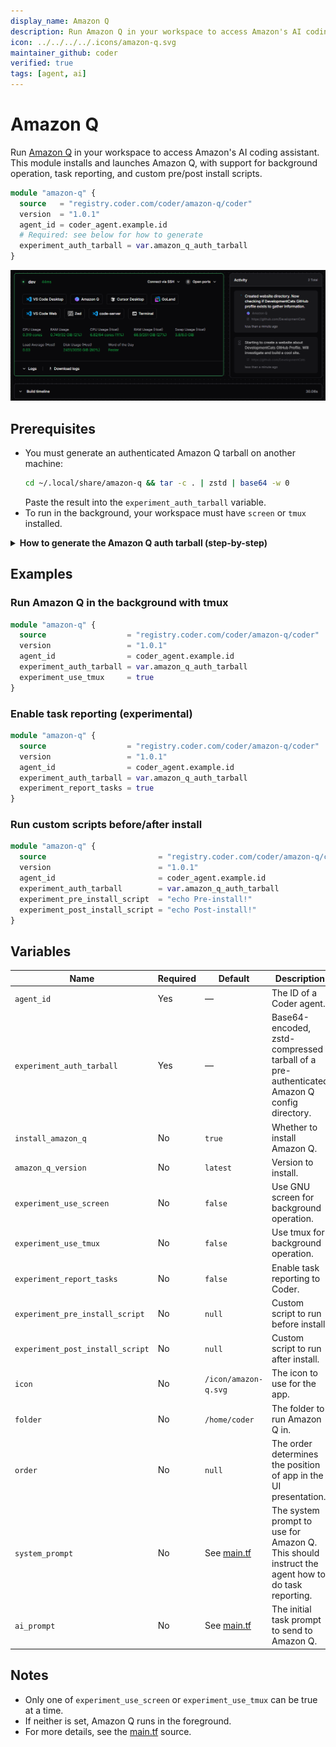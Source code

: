```yaml
---
display_name: Amazon Q
description: Run Amazon Q in your workspace to access Amazon's AI coding assistant.
icon: ../../../../.icons/amazon-q.svg
maintainer_github: coder
verified: true
tags: [agent, ai]
---
```


# Amazon Q

Run [Amazon Q](https://aws.amazon.com/q/) in your workspace to access Amazon's AI coding assistant. This module installs and launches Amazon Q, with support for background operation, task reporting, and custom pre/post install scripts.

```tf
module "amazon-q" {
  source   = "registry.coder.com/coder/amazon-q/coder"
  version  = "1.0.1"
  agent_id = coder_agent.example.id
  # Required: see below for how to generate
  experiment_auth_tarball = var.amazon_q_auth_tarball
}
```

![Amazon-Q in action](../../.images/amazon-q.png)

## Prerequisites

- You must generate an authenticated Amazon Q tarball on another machine:
  ```sh
  cd ~/.local/share/amazon-q && tar -c . | zstd | base64 -w 0
  ```
  Paste the result into the `experiment_auth_tarball` variable.
- To run in the background, your workspace must have `screen` or `tmux` installed.

<details>
<summary><strong>How to generate the Amazon Q auth tarball (step-by-step)</strong></summary>

**1. Install and authenticate Amazon Q on your local machine:**

- Download and install Amazon Q from the [official site](https://aws.amazon.com/q/developer/).
- Run `q login` and complete the authentication process in your terminal.

**2. Locate your Amazon Q config directory:**

- The config is typically stored at `~/.local/share/amazon-q`.

**3. Generate the tarball:**

- Run the following command in your terminal:
  ```sh
  cd ~/.local/share/amazon-q
  tar -c . | zstd | base64 -w 0
  ```

**4. Copy the output:**

- The command will output a long string. Copy this entire string.

**5. Paste into your Terraform variable:**

- Assign the string to the `experiment_auth_tarball` variable in your Terraform configuration, for example:
  ```tf
  variable "amazon_q_auth_tarball" {
    type    = string
    default = "PASTE_LONG_STRING_HERE"
  }
  ```

**Note:**

- You must re-generate the tarball if you log out or re-authenticate Amazon Q on your local machine.
- This process is required for each user who wants to use Amazon Q in their workspace.

[Reference: Amazon Q documentation](https://docs.aws.amazon.com/amazonq/latest/qdeveloper-ug/generate-docs.html)

</details>

## Examples

### Run Amazon Q in the background with tmux

```tf
module "amazon-q" {
  source                  = "registry.coder.com/coder/amazon-q/coder"
  version                 = "1.0.1"
  agent_id                = coder_agent.example.id
  experiment_auth_tarball = var.amazon_q_auth_tarball
  experiment_use_tmux     = true
}
```

### Enable task reporting (experimental)

```tf
module "amazon-q" {
  source                  = "registry.coder.com/coder/amazon-q/coder"
  version                 = "1.0.1"
  agent_id                = coder_agent.example.id
  experiment_auth_tarball = var.amazon_q_auth_tarball
  experiment_report_tasks = true
}
```

### Run custom scripts before/after install

```tf
module "amazon-q" {
  source                         = "registry.coder.com/coder/amazon-q/coder"
  version                        = "1.0.1"
  agent_id                       = coder_agent.example.id
  experiment_auth_tarball        = var.amazon_q_auth_tarball
  experiment_pre_install_script  = "echo Pre-install!"
  experiment_post_install_script = "echo Post-install!"
}
```

## Variables

| Name                             | Required | Default                  | Description                                                                                     |
| -------------------------------- | -------- | ------------------------ | ----------------------------------------------------------------------------------------------- |
| `agent_id`                       | Yes      | —                        | The ID of a Coder agent.                                                                        |
| `experiment_auth_tarball`        | Yes      | —                        | Base64-encoded, zstd-compressed tarball of a pre-authenticated Amazon Q config directory.       |
| `install_amazon_q`               | No       | `true`                   | Whether to install Amazon Q.                                                                    |
| `amazon_q_version`               | No       | `latest`                 | Version to install.                                                                             |
| `experiment_use_screen`          | No       | `false`                  | Use GNU screen for background operation.                                                        |
| `experiment_use_tmux`            | No       | `false`                  | Use tmux for background operation.                                                              |
| `experiment_report_tasks`        | No       | `false`                  | Enable task reporting to Coder.                                                                 |
| `experiment_pre_install_script`  | No       | `null`                   | Custom script to run before install.                                                            |
| `experiment_post_install_script` | No       | `null`                   | Custom script to run after install.                                                             |
| `icon`                           | No       | `/icon/amazon-q.svg`     | The icon to use for the app.                                                                    |
| `folder`                         | No       | `/home/coder`            | The folder to run Amazon Q in.                                                                  |
| `order`                          | No       | `null`                   | The order determines the position of app in the UI presentation.                                |
| `system_prompt`                  | No       | See [main.tf](./main.tf) | The system prompt to use for Amazon Q. This should instruct the agent how to do task reporting. |
| `ai_prompt`                      | No       | See [main.tf](./main.tf) | The initial task prompt to send to Amazon Q.                                                    |

## Notes

- Only one of `experiment_use_screen` or `experiment_use_tmux` can be true at a time.
- If neither is set, Amazon Q runs in the foreground.
- For more details, see the [main.tf](./main.tf) source.
